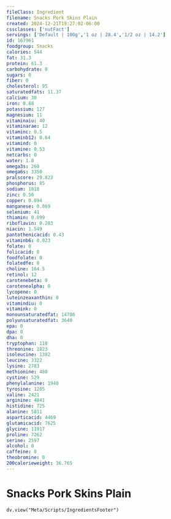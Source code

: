```yaml
---
fileClass: Ingredient
filename: Snacks Pork Skins Plain
created: 2024-12-21T19:27:02-06:00
cssclasses: ['nutFact']
servings: ['Default | 100g','1 oz | 28.4','1/2 oz | 14.2']
id: 167961
foodgroup: Snacks
calories: 544
fat: 31.3
protein: 61.3
carbohydrate: 0
sugars: 0
fiber: 0
cholesterol: 95
saturatedfats: 11.37
calcium: 30
iron: 0.88
potassium: 127
magnesium: 11
vitaminaiu: 40
vitaminarae: 12
vitaminc: 0.5
vitaminb12: 0.64
vitamind: 0
vitamine: 0.53
netcarbs: 0
water: 1.8
omega3s: 260
omega6s: 3350
pralscore: 29.823
phosphorus: 85
sodium: 1818
zinc: 0.56
copper: 0.094
manganese: 0.069
selenium: 41
thiamin: 0.099
riboflavin: 0.283
niacin: 1.549
pantothenicacid: 0.43
vitaminb6: 0.023
folate: 0
folicacid: 0
foodfolate: 0
folatedfe: 0
choline: 164.5
retinol: 12
carotenebeta: 0
carotenealpha: 0
lycopene: 0
luteinzeaxanthin: 0
vitamindiu: 0
vitamink: 0
monounsaturatedfat: 14780
polyunsaturatedfat: 3640
epa: 0
dpa: 0
dha: 0
tryptophan: 118
threonine: 1823
isoleucine: 1382
leucine: 3322
lysine: 2783
methionine: 480
cystine: 529
phenylalanine: 1940
tyrosine: 1205
valine: 2421
arginine: 4841
histidine: 725
alanine: 5811
asparticacid: 4469
glutamicacid: 7625
glycine: 11917
proline: 7262
serine: 2597
alcohol: 0
caffeine: 0
theobromine: 0
200calorieweight: 36.765
---
```


# Snacks Pork Skins Plain

```dataviewjs
dv.view("Meta/Scripts/IngredientsFooter")
```